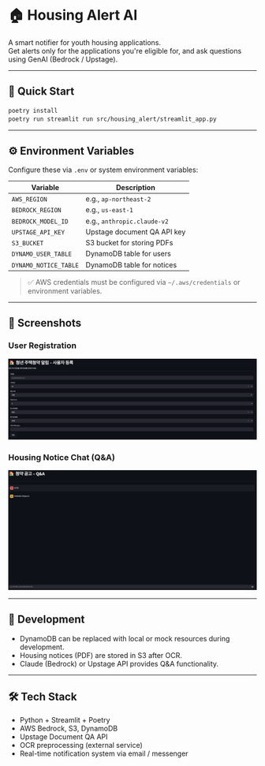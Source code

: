 # 🏠 Housing Alert AI

A smart notifier for youth housing applications.  
Get alerts only for the applications you're eligible for, and ask questions using GenAI (Bedrock / Upstage).

---

## 🚀 Quick Start

```bash
poetry install
poetry run streamlit run src/housing_alert/streamlit_app.py
```

---

## ⚙️ Environment Variables

Configure these via `.env` or system environment variables:

| Variable | Description |
|----------|-------------|
| `AWS_REGION` | e.g., `ap-northeast-2` |
| `BEDROCK_REGION` | e.g., `us-east-1` |
| `BEDROCK_MODEL_ID` | e.g., `anthropic.claude-v2` |
| `UPSTAGE_API_KEY` | Upstage document QA API key |
| `S3_BUCKET` | S3 bucket for storing PDFs |
| `DYNAMO_USER_TABLE` | DynamoDB table for users |
| `DYNAMO_NOTICE_TABLE` | DynamoDB table for notices |

> ✅ AWS credentials must be configured via `~/.aws/credentials` or environment variables.

---

## 📸 Screenshots

### User Registration  

![user](images/main.png)

### Housing Notice Chat (Q&A)  

![chat](images/chatting.png)

---

## 🧪 Development

- DynamoDB can be replaced with local or mock resources during development.
- Housing notices (PDF) are stored in S3 after OCR.
- Claude (Bedrock) or Upstage API provides Q&A functionality.

---

## 🛠️ Tech Stack

- Python + Streamlit + Poetry
- AWS Bedrock, S3, DynamoDB
- Upstage Document QA API
- OCR preprocessing (external service)
- Real-time notification system via email / messenger
